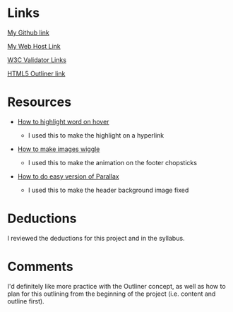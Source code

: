 # Links
[My Github link](https://github.com/lorruche/project_final2_gibbons_lori)

[My Web Host Link ]()

[W3C Validator Links]()

[HTML5 Outliner link ]()

# Resources
* [How to highlight word on hover](https://www.w3schools.com/cssref/tryit.asp?filename=trycss_sel_hover_more)
    * I used this to make the highlight on a hyperlink


* [How to make images
wiggle](https://harrybailey.com/2011/09/css3-element-wiggle-with-keyframes/)
    * I used this to make the animation on the footer chopsticks


* [How to do easy version of Parallax](https://www.w3schools.com/howto/howto_css_parallax.asp)
    * I used this to make the header background image fixed

# Deductions

I reviewed the deductions for this project and in the syllabus.

# Comments

I'd definitely like more practice with the Outliner concept, as well as how
to
plan for this outlining from the beginning of the project (i.e. content
and
outline first).
